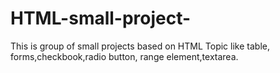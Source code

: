 # HTML-small-project-
This is group of small projects based on HTML Topic like table, forms,checkbook,radio button, range element,textarea.
